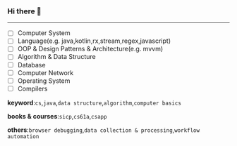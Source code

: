 ### Hi there 👋
---

- [ ] Computer System
- [ ] Language(e.g. java,kotlin,rx,stream,regex,javascript)
- [ ] OOP & Design Patterns & Architecture(e.g. mvvm)
- [ ] Algorithm & Data Structure
- [ ] Database
- [ ] Computer Network
- [ ] Operating System
- [ ] Compilers

**keyword**:`cs`,`java`,`data structure`,`algorithm`,`computer basics`

**books & courses**:`sicp`,`cs61a`,`csapp`

**others**:`browser debugging`,`data collection & processing`,`workflow automation`
